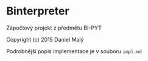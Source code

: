 # Binterpreter

Zápočtový projekt z předmětu BI-PYT

Copyright (c) 2015 Daniel Malý

Podrobnější popis implementace je v souboru `impl.md`